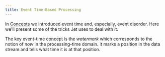 ```yaml
---
title: Event Time-Based Processing
---
```


In [Concepts](/docs/concepts/event-time) we introduced event time and,
especially, event disorder. Here we'll present some of the tricks Jet
uses to deal with it.

The key event-time concept is the *watermark* which corresponds to the
notion of *now* in the processing-time domain. It marks a position in
the data stream and tells what time it is at that position.
